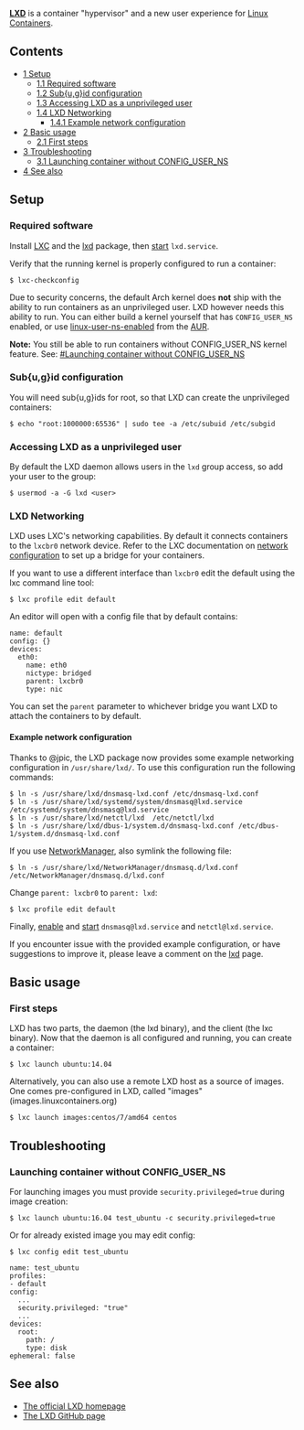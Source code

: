 **[LXD](https://linuxcontainers.org/lxd/)** is a container "hypervisor" and a new user experience for [Linux Containers](/index.php/Linux_Containers "Linux Containers").

## Contents

*   [1 Setup](#Setup)
    *   [1.1 Required software](#Required_software)
    *   [1.2 Sub{u,g}id configuration](#Sub.7Bu.2Cg.7Did_configuration)
    *   [1.3 Accessing LXD as a unprivileged user](#Accessing_LXD_as_a_unprivileged_user)
    *   [1.4 LXD Networking](#LXD_Networking)
        *   [1.4.1 Example network configuration](#Example_network_configuration)
*   [2 Basic usage](#Basic_usage)
    *   [2.1 First steps](#First_steps)
*   [3 Troubleshooting](#Troubleshooting)
    *   [3.1 Launching container without CONFIG_USER_NS](#Launching_container_without_CONFIG_USER_NS)
*   [4 See also](#See_also)

## Setup

### Required software

Install [LXC](/index.php/LXC "LXC") and the [lxd](https://aur.archlinux.org/packages/lxd/) package, then [start](/index.php/Start "Start") `lxd.service`.

Verify that the running kernel is properly configured to run a container:

```
$ lxc-checkconfig

```

Due to security concerns, the default Arch kernel does **not** ship with the ability to run containers as an unprivileged user. LXD however needs this ability to run. You can either build a kernel yourself that has `CONFIG_USER_NS` enabled, or use [linux-user-ns-enabled](https://aur.archlinux.org/packages/linux-user-ns-enabled/) from the [AUR](/index.php/AUR "AUR").

**Note:** You still be able to run containers without CONFIG_USER_NS kernel feature. See: [#Launching container without CONFIG_USER_NS](#Launching_container_without_CONFIG_USER_NS)

### Sub{u,g}id configuration

You will need sub{u,g}ids for root, so that LXD can create the unprivileged containers:

```
$ echo "root:1000000:65536" | sudo tee -a /etc/subuid /etc/subgid

```

### Accessing LXD as a unprivileged user

By default the LXD daemon allows users in the `lxd` group access, so add your user to the group:

```
$ usermod -a -G lxd <user>

```

### LXD Networking

LXD uses LXC's networking capabilities. By default it connects containers to the `lxcbr0` network device. Refer to the LXC documentation on [network configuration](/index.php/Linux_Containers#Host_Network_Configuration "Linux Containers") to set up a bridge for your containers.

If you want to use a different interface than `lxcbr0` edit the default using the lxc command line tool:

```
$ lxc profile edit default

```

An editor will open with a config file that by default contains:

```
name: default
config: {}
devices:
  eth0:
    name: eth0
    nictype: bridged
    parent: lxcbr0
    type: nic

```

You can set the `parent` parameter to whichever bridge you want LXD to attach the containers to by default.

#### Example network configuration

Thanks to @jpic, the LXD package now provides some example networking configuration in `/usr/share/lxd/`. To use this configuration run the following commands:

```
$ ln -s /usr/share/lxd/dnsmasq-lxd.conf /etc/dnsmasq-lxd.conf
$ ln -s /usr/share/lxd/systemd/system/dnsmasq@lxd.service /etc/systemd/system/dnsmasq@lxd.service 
$ ln -s /usr/share/lxd/netctl/lxd  /etc/netctl/lxd
$ ln -s /usr/share/lxd/dbus-1/system.d/dnsmasq-lxd.conf /etc/dbus-1/system.d/dnsmasq-lxd.conf

```

If you use [NetworkManager](/index.php/NetworkManager "NetworkManager"), also symlink the following file:

```
$ ln -s /usr/share/lxd/NetworkManager/dnsmasq.d/lxd.conf /etc/NetworkManager/dnsmasq.d/lxd.conf

```

Change `parent: lxcbr0` to `parent: lxd`:

```
$ lxc profile edit default

```

Finally, [enable](/index.php/Enable "Enable") and [start](/index.php/Start "Start") `dnsmasq@lxd.service` and `netctl@lxd.service`.

If you encounter issue with the provided example configuration, or have suggestions to improve it, please leave a comment on the [lxd](https://aur.archlinux.org/packages/lxd/) page.

## Basic usage

### First steps

LXD has two parts, the daemon (the lxd binary), and the client (the lxc binary). Now that the daemon is all configured and running, you can create a container:

```
$ lxc launch ubuntu:14.04

```

Alternatively, you can also use a remote LXD host as a source of images. One comes pre-configured in LXD, called "images" (images.linuxcontainers.org)

```
$ lxc launch images:centos/7/amd64 centos

```

## Troubleshooting

### Launching container without CONFIG_USER_NS

For launching images you must provide `security.privileged=true` during image creation:

```
$ lxc launch ubuntu:16.04 test_ubuntu -c security.privileged=true

```

Or for already existed image you may edit config:

```
$ lxc config edit test_ubuntu

```

```
name: test_ubuntu
profiles:
- default
config:
  ...
  security.privileged: "true"
  ...
devices:
  root:
    path: /
    type: disk
ephemeral: false

```

## See also

*   [The official LXD homepage](https://linuxcontainers.org/lxd/)
*   [The LXD GitHub page](https://github.com/lxc/lxd)